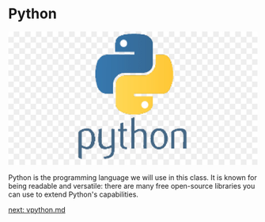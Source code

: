 # Python

![Alt text](image-3.png)

Python is the programming language we will use in this class. It is known for being readable and versatile: there are many free open-source libraries you can use to extend Python's capabilities. 

[next: vpython.md](/07_vpython.md)